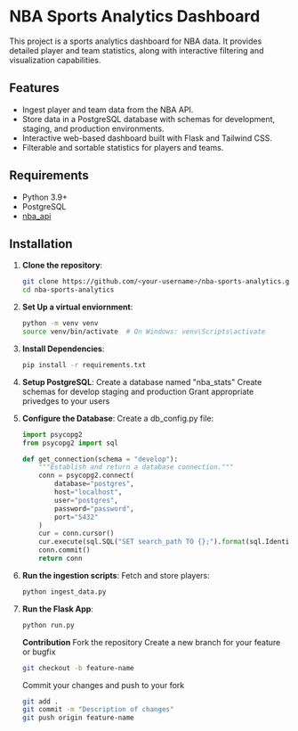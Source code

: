 # NBA Sports Analytics Dashboard

This project is a sports analytics dashboard for NBA data. It provides detailed player and team statistics, along with interactive filtering and visualization capabilities.

## Features

- Ingest player and team data from the NBA API.
- Store data in a PostgreSQL database with schemas for development, staging, and production environments.
- Interactive web-based dashboard built with Flask and Tailwind CSS.
- Filterable and sortable statistics for players and teams.

## Requirements

- Python 3.9+
- PostgreSQL
- [nba_api](https://github.com/swar/nba_api)

## Installation

1. **Clone the repository**:
   ```bash
   git clone https://github.com/<your-username>/nba-sports-analytics.git
   cd nba-sports-analytics
   ```

2. **Set Up a virtual enviornment**:
    ```bash
    python -m venv venv
    source venv/bin/activate  # On Windows: venv\Scripts\activate

    ```
3. **Install Dependencies**:
    ```bash
    pip install -r requirements.txt
    ```

4. **Setup PostgreSQL**:
    Create a database named "nba_stats"
    Create schemas for develop staging and production
    Grant appropriate privedges to your users

5. **Configure the Database**:
    Create a db_config.py file:
    ```python
    import psycopg2
    from psycopg2 import sql

    def get_connection(schema = "develop"):
        """Establish and return a database connection."""
        conn = psycopg2.connect(
            database="postgres",
            host="localhost",
            user="postgres",
            password="password",
            port="5432"
        )
        cur = conn.cursor()
        cur.execute(sql.SQL("SET search_path TO {};").format(sql.Identifier(schema)))
        conn.commit()
        return conn
    ```

6. **Run the ingestion scripts**:
    Fetch and store players:
    ```bash
    python ingest_data.py
    ```
7. **Run the Flask App**:
    ```bash
    python run.py
    ```
    **Contribution**
    Fork the repository
    Create a new branch for your feature or bugfix
    ```bash
    git checkout -b feature-name
    ```

    Commit your changes and push to your fork
    ```bash
    git add . 
    git commit -m "Description of changes"
    git push origin feature-name
    ```

    
